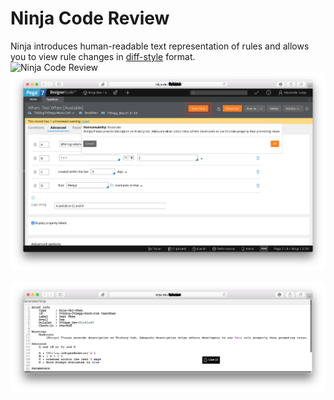 # Ninja Code Review
Ninja introduces human-readable text representation of rules and allows you to view rule changes in [diff-style](https://github.com/pegadevops/ninja-cookbook/commit/d8e41f8f649f1a9235abf7d6618118cd115e52f8#diff-393a32cf27d54a85057711cd2de29caf) format.  
![Ninja Code Review](ninja_code_review.gif)  
![View rule as Ninja](view_rule_as_ninja.png)  
![Ninja human readable When](ninja_human_readable_when.png)
